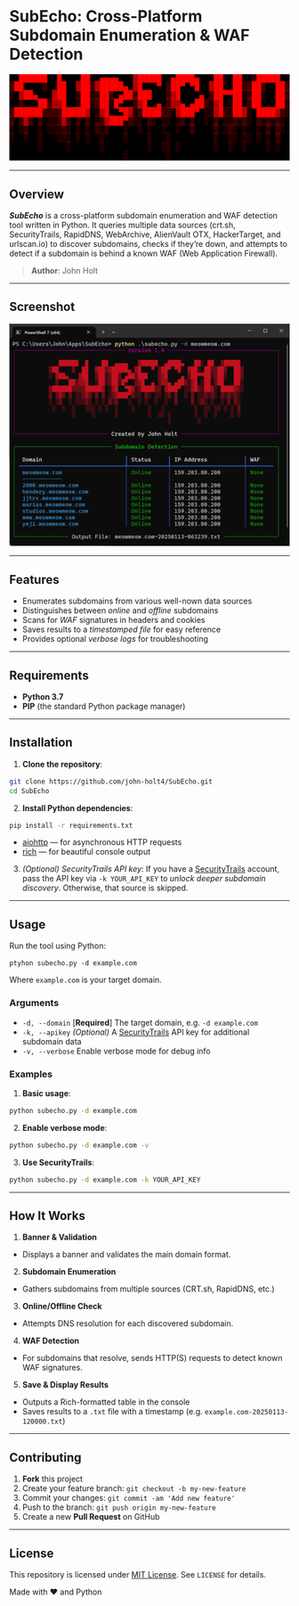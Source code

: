 # SubEcho: Cross-Platform Subdomain Enumeration & WAF Detection

![SubEcho Logo](./logo.png  "SubEcho ASCII Logo")

---
## Overview
***SubEcho*** is a cross-platform subdomain enumeration and WAF detection tool written in Python. It queries multiple data sources (crt.sh, SecurityTrails, RapidDNS, WebArchive, AlienVault OTX, HackerTarget, and urlscan.io) to discover subdomains, checks if they’re down, and attempts to detect if a subdomain is behind a known WAF (Web Application Firewall).

> **Author**: John Holt
---

## Screenshot
![SubEcho Screenshot](./screenshot.png  "SubEcho Screenshot")

---

## Features
* Enumerates subdomains from various well-nown data sources
* Distinguishes between *online* and *offline* subdomains
* Scans for *WAF* signatures in headers and cookies
* Saves results to a *timestamped file* for easy reference
* Provides optional *verbose logs* for troubleshooting
---

## Requirements
-  **Python 3.7**
-  **PIP** (the standard Python package manager)
---

## Installation
1.  **Clone the repository**:
```bash
git clone https://github.com/john-holt4/SubEcho.git
cd SubEcho
```

2. **Install Python dependencies**:
```bash
pip install -r requirements.txt
```

- [aiohttp](https://pypi.org/project/aiohttp/) — for asynchronous HTTP requests
- [rich](https://pypi.org/project/rich/) — for beautiful console output
 
3.  *(Optional) SecurityTrails API key*:
If you have a [SecurityTrails](https://securitytrails.com/) account, pass the API key via `-k YOUR_API_KEY` to *unlock deeper subdomain discovery*. Otherwise, that source is skipped.
---

## Usage
Run the tool using Python:
```{bash}
ptyhon subecho.py -d example.com
```
Where `example.com` is your target domain.

### Arguments
-  `-d, --domain` [**Required**]
The target domain, e.g. `-d example.com`
-  `-k, --apikey` *(Optional)*
A [SecurityTrails](https://securitytrails.com/) API key for additional subdomain data
-  `-v, --verbose` 
Enable verbose mode for debug info

### Examples
1.  **Basic usage**:
```bash
python subecho.py -d example.com
```
2.  **Enable verbose mode**:
```bash
python subecho.py -d example.com -v
```
3. **Use SecurityTrails**:
```bash
python subecho.py -d example.com -k YOUR_API_KEY
```
---

## How It Works
1.  **Banner & Validation**
* Displays a banner and validates the main domain format.
2.  **Subdomain Enumeration**
* Gathers subdomains from multiple sources (CRT.sh, RapidDNS, etc.)
3.  **Online/Offline Check**
* Attempts DNS resolution for each discovered subdomain.
4.  **WAF Detection**
- For subdomains that resolve, sends HTTP(S) requests to detect known WAF signatures.
5.  **Save & Display Results**
* Outputs a Rich-formatted table in the console
* Saves results to a `.txt` file with a timestamp (e.g. `example.com-20250113-120000.txt`)
----

## Contributing
1.  **Fork** this project
2. Create your feature branch: `git checkout -b my-new-feature`
3. Commit your changes: `git commit -am 'Add new feature'`
4. Push to the branch: `git push origin my-new-feature`
5. Create a new **Pull Request** on GitHub
---

## License
This repository is licensed under [MIT License](https://github.com/john-holt4/SubEcho/blob/main/LICENSE). See `LICENSE` for details.

Made with :heart: and Python